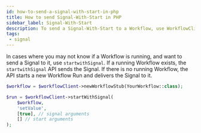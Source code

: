 ```yaml
---
id: how-to-send-a-signal-with-start-in-php
title: How to send Signal-With-Start in PHP
sidebar_label: Signal-With-Start
description: To send a Signal-With-Start to a Workflow, use WorkflowClient->startWithSignal.
tags:
 - signal
---
```


In cases where you may not know if a Workflow is running, and want to send a Signal to it, use `startwithSignal`.
If a running Workflow exists, the `startwithSignal` API sends the Signal.
If there is no running Workflow, the API starts a new Workflow Run and delivers the Signal to it.

```php
$workflow = $workflowClient->newWorkflowStub(YourWorkflow::class);

$run = $workflowClient->startWithSignal(
    $workflow,
    'setValue',
    [true], // signal arguments
    [] // start arguments
);
```
